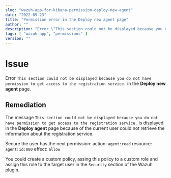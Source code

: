 ```yaml
---
slug: "wazuh-app-for-kibana-permission-deploy-new-agent"
date: "2022-09-23"
title: "Permission error in the Deploy new agent page"
author: ""
description: "Error \"This section could not be displayed because you do not have permission to get access to the registration service.\" in the Deploy new agent page."
tags: [ "wazuh-app", "permissions" ]
version: ""
---
```


# Issue

Error `This section could not be displayed because you do not have permission to get access to the registration service.` in the **Deploy new agent** page.

## Remediation

The message `This section could not be displayed because you do not have permission to get access to the registration service.` is displayed in the **Deploy agent** page because of the current user could not retrieve the information about the registration service.

Secure the user has the next permission:
action: `agent:read`
resource: `agent:id:000`
effect: `allow`

You could create a custom policy, assing this policy to a custom role and assign this role to the target user in the `Security` section of the Wazuh plugin.
